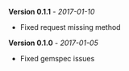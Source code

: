 **Version 0.1.1** - *2017-01-10*

- Fixed request missing method


**Version 0.1.0** - *2017-01-05*

- Fixed gemspec issues
